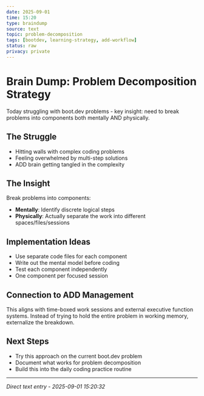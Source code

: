```yaml
---
date: 2025-09-01
time: 15:20
type: braindump
source: text
topic: problem-decomposition
tags: [bootdev, learning-strategy, add-workflow]
status: raw
privacy: private
---
```


# Brain Dump: Problem Decomposition Strategy

Today struggling with boot.dev problems - key insight: need to break problems into components both mentally AND physically.

## The Struggle
- Hitting walls with complex coding problems
- Feeling overwhelmed by multi-step solutions
- ADD brain getting tangled in the complexity

## The Insight
Break problems into components:
- **Mentally**: Identify discrete logical steps
- **Physically**: Actually separate the work into different spaces/files/sessions

## Implementation Ideas
- Use separate code files for each component
- Write out the mental model before coding
- Test each component independently
- One component per focused session

## Connection to ADD Management
This aligns with time-boxed work sessions and external executive function systems. Instead of trying to hold the entire problem in working memory, externalize the breakdown.

## Next Steps
- Try this approach on the current boot.dev problem
- Document what works for problem decomposition
- Build this into the daily coding practice routine

---
*Direct text entry - 2025-09-01 15:20:32*